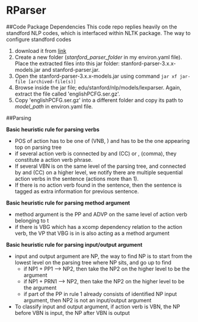 # RParser

##Code Package Dependencies
This code repo replies heavily on the standford NLP codes, which is interfaced within NLTK package. The way to configure
standford codes 

1. download it from [link](http://nlp.stanford.edu/software/lex-parser.shtml#Download)
2. Create a new folder (*stanford_parser_folder* in my environ.yaml file). Place the extracted files into this jar folder: 
stanford-parser-3.x.x-models.jar and stanford-parser.jar.
3. Open the stanford-parser-3.x.x-models.jar using command `jar xf jar-file [archived-file(s)]`
4. Browse inside the jar file; edu/stanford/nlp/models/lexparser. Again, extract the file called 'englishPCFG.ser.gz'.
5. Copy 'englishPCFG.ser.gz' into a different folder and copy its path to *model_path* in environ.yaml file.

##Parsing

**Basic heuristic rule for parsing verbs**

* POS of action has to be one of (VNB, ) and has to be the one appearing top on parsing tree
* if several action verb is connected by and (CC) or , (comma), they constitute a action verb phrase.
* If several VBN is on the same level of the parsing tree, and connected by and (CC) on a higher level, we notify there
are multiple sequential action verbs in the sentence (actions more than 1).
* If there is no action verb found in the sentence, then the sentence is tagged as extra information for previous 
sentence.

**Basic heuristic rule for parsing method argument**

* method argument is the PP and ADVP on the same level of action verb belonging to t
* if there is VBG which has a xcomp dependency relation to the action verb, the VP that VBG is in is also acting as a
method argument

**Basic heuristic rule for parsing input/output argument**

* input and output argument are NP, the way to find NP is to start from the lowest level on the parsing tree where NP 
sits, and go up to find
    * if NP1 + PP1 --> NP2, then take the NP2 on the higher level to be the argument
    * if NP1 + PRN1 --> NP2, then take the NP2 on the higher level to be the argument
    * if part of the PP in rule 1 already consists of identified NP input argument, then NP2 is not an input/output
      argument
* To classify input and output argument, if action verb is VBN, the NP before VBN is input, the NP after VBN is output
